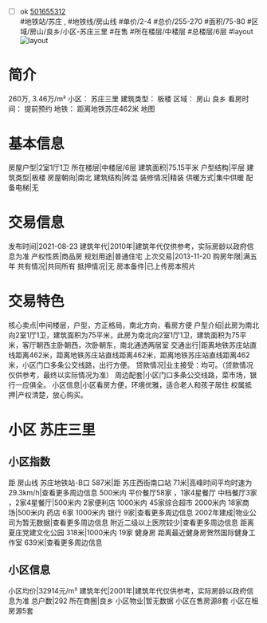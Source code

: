 - [ ] ok [501655312](https://bj.5i5j.com/ershoufang/501655312.html)  
 #地铁站/苏庄 ,  #地铁线/房山线
#单价/2-4 #总价/255-270 #面积/75-80   #区域/房山/良乡/小区-苏庄三里 #在售 #所在楼层/中楼层 #总楼层/6层 #layout 
![layout](http://image2a.5i5j.com/bdir/layout/631330.jpg_P5.jpg) 
# 简介 
 260万,  3.46万/m² 
小区： 苏庄三里
建筑类型： 板楼
区域： 房山 良乡
看房时间： 提前预约
地铁： 距离地铁苏庄462米 地图
# 基本信息 
 房屋户型|2室1厅1卫
所在楼层|中楼层/6层
建筑面积|75.15平米
户型结构|平层
建筑类型|板楼
房屋朝向|南北
建筑结构|砖混
装修情况|精装
供暖方式|集中供暖
配备电梯|无
# 交易信息 
 发布时间|2021-08-23
建筑年代|2010年|建筑年代仅供参考，实际房龄以政府信息为准
产权性质|商品房
规划用途|普通住宅
上次交易|2013-11-20
购房年限|满五年
共有情况|共同所有
抵押情况|无
房本备件|已上传房本照片
# 交易特色 
 核心卖点|中间楼层，户型，方正格局，南北方向，看房方便
户型介绍|此房为南北向2室1厅1卫，建筑面积为75平米，此房为南北向2室1厅1卫，建筑面积为75平米，客厅朝西主卧朝西，次卧朝东，南北通透两居室
交通出行|距离地铁苏庄站直线距离462米，距离地铁苏庄站直线距离462米，距离地铁苏庄站直线距离462米，小区门口多条公交线路，出行方便。
贷款情况|业主接受：均可。（贷款情况仅供参考，最终以实际情况为准）
周边配套|小区门口多条公交线路，菜市场，银行一应俱全。
小区信息|小区看房方便，环境优雅，适合老人和孩子居住
权属抵押|产权清楚，放心购买。
# 小区 苏庄三里
## 小区指数 
 距 房山线 苏庄地铁站-B口 587米|距 苏庄西街南口站 71米|高峰时间平均时速为29.3km/h|查看更多周边信息
500米内 平价餐厅58家 ，1家4星餐厅
中档餐厅3家 ，2家4星餐厅|500米内 2家便利店
1000米内 45家综合超市
2000米内 18家商场|500米内 药店 6家
1000米内 银行 9家|查看更多周边信息
2002年建成|物业公司为暂无数据|查看更多周边信息
附近二级以上医院较少|查看更多周边信息
距离 夏庄党建文化公园 318米|1000米内 19家 健身房
距离最近健身房贺然国际健身工作室 639米|查看更多周边信息
## 小区信息 
 小区均价|32914元/m²
建筑年代|2001年|建筑年代仅供参考，实际房龄以政府信息为准
总户数|292
所在商圈|良乡
小区物业|暂无数据
小区在售房源8套
小区在租房源5套
